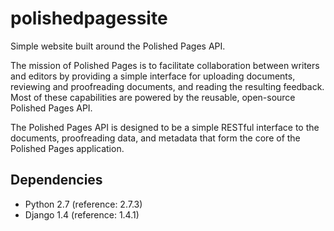 polishedpagessite
=================

Simple website built around the Polished Pages API.

The mission of Polished Pages is to facilitate collaboration between writers
and editors by providing a simple interface for uploading documents, reviewing
and proofreading documents, and reading the resulting feedback. Most of these
capabilities are powered by the reusable, open-source Polished Pages API.

The Polished Pages API is designed to be a simple RESTful interface to the
documents, proofreading data, and metadata that form the core of the Polished
Pages application.

Dependencies
------------

  * Python 2.7 (reference: 2.7.3)
  * Django 1.4 (reference: 1.4.1)
